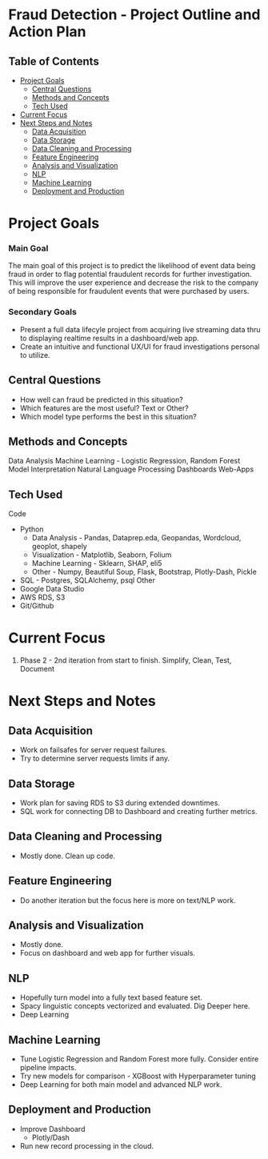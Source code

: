 # Fraud Detection - Project Outline and Action Plan

## Table of Contents
* [Project Goals](#Project-Goals)
    * [Central Questions](#Central-Questions)
    * [Methods and Concepts](#Methods-and-Concepts)
    * [Tech Used](#Tech-Used)
* [Current Focus](#Current-Focus)
* [Next Steps and Notes](#Next-Steps-and-Notes)
    * [Data Acquisition](#Data-Acquisition)
    * [Data Storage](#Data-Storage)
    * [Data Cleaning and Processing](#Data-Cleaning-and-Processing)
    * [Feature Engineering](#Feature-Engineering)
    * [Analysis and Visualization](#Analysis-and-Visualization)
    * [NLP](#NLP)
    * [Machine Learning](#Machine-Learning)
    * [Deployment and Production](#Deployment-and-Production)

# Project Goals

### Main Goal

The main goal of this project is to predict the likelihood of event data being fraud in order to flag potential fraudulent records for further investigation. This will improve the user experience and decrease the risk to the company of being responsible for fraudulent events that were purchased by users.

### Secondary Goals

* Present a full data lifecyle project from acquiring live streaming data thru to displaying realtime results in a dashboard/web app.
* Create an intuitive and functional UX/UI for fraud investigations personal to utilize.

## Central Questions

* How well can fraud be predicted in this situation?
* Which features are the most useful? Text or Other?
* Which model type performs the best in this situation?

## Methods and Concepts

Data Analysis
Machine Learning - Logistic Regression, Random Forest
Model Interpretation
Natural Language Processing
Dashboards
Web-Apps

## Tech Used

Code
* Python
    * Data Analysis - Pandas, Dataprep.eda, Geopandas, Wordcloud, geoplot, shapely
    * Visualization - Matplotlib, Seaborn, Folium
    * Machine Learning - Sklearn, SHAP, eli5
    * Other - Numpy, Beautiful Soup, Flask, Bootstrap, Plotly-Dash, Pickle
* SQL - Postgres, SQLAlchemy, psql
Other
* Google Data Studio
* AWS RDS, S3
* Git/Github

# Current Focus

1. Phase 2 - 2nd iteration from start to finish. Simplify, Clean, Test, Document

# Next Steps and Notes

## Data Acquisition

* Work on failsafes for server request failures.
* Try to determine server requests limits if any. 

## Data Storage

* Work plan for saving RDS to S3 during extended downtimes.
* SQL work for connecting DB to Dashboard and creating further metrics.

## Data Cleaning and Processing

* Mostly done. Clean up code.

## Feature Engineering

* Do another iteration but the focus here is more on text/NLP work.

## Analysis and Visualization

* Mostly done.
* Focus on dashboard and web app for further visuals.

## NLP

* Hopefully turn model into a fully text based feature set.
* Spacy linguistic concepts vectorized and evaluated. Dig Deeper here.
* Deep Learning

## Machine Learning

* Tune Logistic Regression and Random Forest more fully. Consider entire pipeline impacts.
* Try new models for comparison - XGBoost with Hyperparameter tuning
* Deep Learning for both main model and advanced NLP work.

## Deployment and Production

* Improve Dashboard
    * Plotly/Dash
* Run new record processing in the cloud.